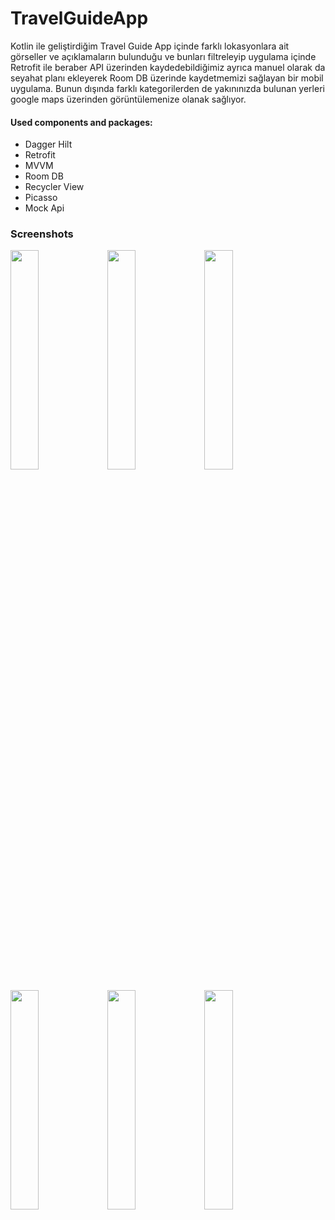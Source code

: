 # TravelGuideApp

Kotlin ile geliştirdiğim Travel Guide App içinde farklı lokasyonlara ait görseller ve açıklamaların bulunduğu ve bunları filtreleyip uygulama içinde Retrofit ile beraber API üzerinden kaydedebildiğimiz ayrıca manuel olarak da seyahat planı ekleyerek Room DB üzerinde kaydetmemizi sağlayan bir mobil uygulama. Bunun dışında farklı kategorilerden de yakınınızda bulunan yerleri google maps üzerinden görüntülemenize olanak sağlıyor.

#### Used components and packages:
- Dagger Hilt
- Retrofit
- MVVM
- Room DB
- Recycler View
- Picasso
- Mock Api

### Screenshots

<p float="left">
  <img src="https://github.com/caganbicakci/TravelGuideApp/assets/44499663/3e2ed458-c27b-4993-862c-1244dc68771c" width="30%" height="30%"/>
  <img src="https://github.com/caganbicakci/TravelGuideApp/assets/44499663/c3347bdf-b380-4905-9a13-22d63dc22384" width="30%" height="30%"/>
  <img src="https://github.com/caganbicakci/TravelGuideApp/assets/44499663/2e10776c-2b01-49cb-9c92-019a61847d02" width="30%" height="30%"/>
</p>

<p float="left">
  <img src="https://github.com/caganbicakci/TravelGuideApp/assets/44499663/db7780f2-4184-4eb6-a5e2-083d88d27fcf" width="30%" height="30%"/>
  <img src="https://github.com/caganbicakci/TravelGuideApp/assets/44499663/32734596-3c53-493f-a0fd-35e4e2055940" width="30%" height="30%"/>
  <img src="https://github.com/caganbicakci/TravelGuideApp/assets/44499663/df536eff-b533-4d4b-b986-dc17871f3a64" width="30%" height="30%"/>
</p>

